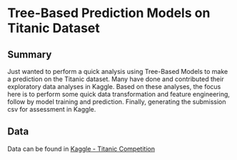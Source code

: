 # Tree-Based Prediction Models on Titanic Dataset
## Summary
Just wanted to perform a quick analysis using Tree-Based Models to make a prediction on the Titanic dataset. Many have done and contributed their exploratory data analyses in Kaggle. Based on these analyses, the focus here is to perform some quick data transformation and feature engineering, follow by model training and prediction. Finally, generating the submission csv for assessment in Kaggle.

## Data
Data can be found in [Kaggle - Titanic Competition](https://www.kaggle.com/c/titanic)

